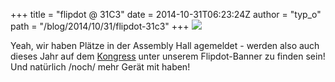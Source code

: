 +++
title = "flipdot @ 31C3"
date = 2014-10-31T06:23:24Z
author = "typ_o"
path = "/blog/2014/10/31/flipdot-31c3"
+++
[![](/media/assembly.serendipityThumb.jpg)](/media/assembly.jpg)

Yeah, wir haben Plätze in der Assembly Hall agemeldet - werden also auch
dieses Jahr auf dem
[Kongress](https://events.ccc.de/congress/2014/wiki/Main_Page) unter
unserem Flipdot-Banner zu finden sein! Und natürlich /noch/ mehr Gerät
mit haben!

